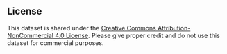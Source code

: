 ## License

This dataset is shared under the [Creative Commons Attribution-NonCommercial 4.0 License](https://creativecommons.org/licenses/by-nc/4.0/).
Please give proper credit and do not use this dataset for commercial purposes.
